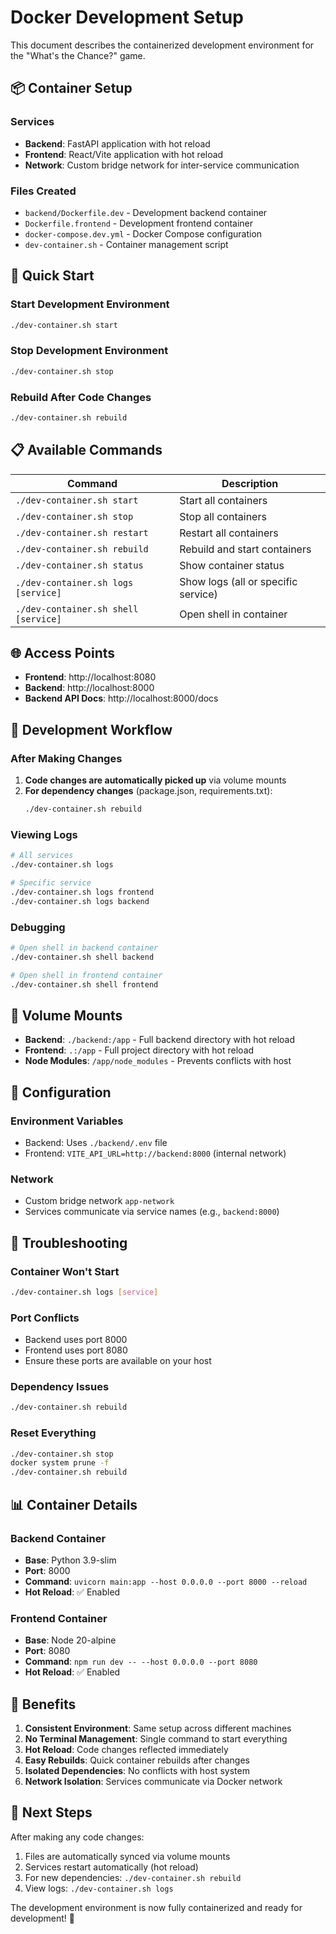 # Docker Development Setup

This document describes the containerized development environment for the "What's the Chance?" game.

## 📦 Container Setup

### Services

- **Backend**: FastAPI application with hot reload
- **Frontend**: React/Vite application with hot reload
- **Network**: Custom bridge network for inter-service communication

### Files Created

- `backend/Dockerfile.dev` - Development backend container
- `Dockerfile.frontend` - Development frontend container
- `docker-compose.dev.yml` - Docker Compose configuration
- `dev-container.sh` - Container management script

## 🚀 Quick Start

### Start Development Environment

```bash
./dev-container.sh start
```

### Stop Development Environment

```bash
./dev-container.sh stop
```

### Rebuild After Code Changes

```bash
./dev-container.sh rebuild
```

## 📋 Available Commands

| Command                              | Description                         |
| ------------------------------------ | ----------------------------------- |
| `./dev-container.sh start`           | Start all containers                |
| `./dev-container.sh stop`            | Stop all containers                 |
| `./dev-container.sh restart`         | Restart all containers              |
| `./dev-container.sh rebuild`         | Rebuild and start containers        |
| `./dev-container.sh status`          | Show container status               |
| `./dev-container.sh logs [service]`  | Show logs (all or specific service) |
| `./dev-container.sh shell [service]` | Open shell in container             |

## 🌐 Access Points

- **Frontend**: http://localhost:8080
- **Backend**: http://localhost:8000
- **Backend API Docs**: http://localhost:8000/docs

## 🔄 Development Workflow

### After Making Changes

1. **Code changes are automatically picked up** via volume mounts
2. **For dependency changes** (package.json, requirements.txt):
   ```bash
   ./dev-container.sh rebuild
   ```

### Viewing Logs

```bash
# All services
./dev-container.sh logs

# Specific service
./dev-container.sh logs frontend
./dev-container.sh logs backend
```

### Debugging

```bash
# Open shell in backend container
./dev-container.sh shell backend

# Open shell in frontend container
./dev-container.sh shell frontend
```

## 📁 Volume Mounts

- **Backend**: `./backend:/app` - Full backend directory with hot reload
- **Frontend**: `.:/app` - Full project directory with hot reload
- **Node Modules**: `/app/node_modules` - Prevents conflicts with host

## 🔧 Configuration

### Environment Variables

- Backend: Uses `./backend/.env` file
- Frontend: `VITE_API_URL=http://backend:8000` (internal network)

### Network

- Custom bridge network `app-network`
- Services communicate via service names (e.g., `backend:8000`)

## 🐛 Troubleshooting

### Container Won't Start

```bash
./dev-container.sh logs [service]
```

### Port Conflicts

- Backend uses port 8000
- Frontend uses port 8080
- Ensure these ports are available on your host

### Dependency Issues

```bash
./dev-container.sh rebuild
```

### Reset Everything

```bash
./dev-container.sh stop
docker system prune -f
./dev-container.sh rebuild
```

## 📊 Container Details

### Backend Container

- **Base**: Python 3.9-slim
- **Port**: 8000
- **Command**: `uvicorn main:app --host 0.0.0.0 --port 8000 --reload`
- **Hot Reload**: ✅ Enabled

### Frontend Container

- **Base**: Node 20-alpine
- **Port**: 8080
- **Command**: `npm run dev -- --host 0.0.0.0 --port 8080`
- **Hot Reload**: ✅ Enabled

## 🎯 Benefits

1. **Consistent Environment**: Same setup across different machines
2. **No Terminal Management**: Single command to start everything
3. **Hot Reload**: Code changes reflected immediately
4. **Easy Rebuilds**: Quick container rebuilds after changes
5. **Isolated Dependencies**: No conflicts with host system
6. **Network Isolation**: Services communicate via Docker network

## 🚀 Next Steps

After making any code changes:

1. Files are automatically synced via volume mounts
2. Services restart automatically (hot reload)
3. For new dependencies: `./dev-container.sh rebuild`
4. View logs: `./dev-container.sh logs`

The development environment is now fully containerized and ready for development! 🎉
